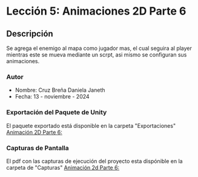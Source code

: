 # Lección 5: Animaciones 2D Parte 6

## Descripción
Se agrega el enemigo al mapa como jugador mas, el cual seguira al player mientras este se mueva mediante un scrpt, asi mismo se configuran sus animaciones.

### Autor
- Nombre: Cruz Breña Daniela Janeth
- Fecha: 13 - noviembre - 2024

### Exportación del Paquete de Unity
El paquete exportado está disponible en la carpeta "Exportaciones"
  [Animación 2D Parte 6:](https://github.com/DanielaJanethCruz/Act1_EjecucionTutorialesFase2/blob/main/Lecciones/Lecci%C3%B3n5_AnimationsParte6/Exportaciones/Prototipo04_CBDJ_Parte6.unitypackage)

### Capturas de Pantalla 
El pdf con las capturas de ejecución del proyecto esta dispónible en la carpeta de "Capturas"
  [Animación 2d Parte 6:](https://github.com/DanielaJanethCruz/Act1_EjecucionTutorialesFase2/blob/main/Lecciones/Lecci%C3%B3n5_AnimationsParte6/Capturas/Lecci%C3%B3n5_Animations2DParte6-capturas.pdf)
